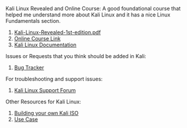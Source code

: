 Kali Linux Revealed and Online Course: A good foundational course that helped me understand more about Kali Linux and it has a nice Linux Fundamentals section.

1. [Kali-Linux-Revealed-1st-edition.pdf](https://kali.training/downloads/Kali-Linux-Revealed-1st-edition.pdf)
2. [Online Course Link](https://kali.training/lessons/introduction/)
3. [Kali Linux Documentation](https://www.kali.org/docs/)

Issues or Requests that you think should be added in Kali:

1. [Bug Tracker](https://bugs.kali.org/my_view_page.php)

For troubleshooting and support issues:

1. [Kali Linux Support Forum](https://forums.kali.org/)

Other Resources for Kali Linux:

1. [Building your own Kali ISO](https://www.kali.org/docs/development/dojo-mastering-live-build/)
2. [Use Case](https://www.offensive-security.com/kali-linux/creating-kali-i3-gaps/)

